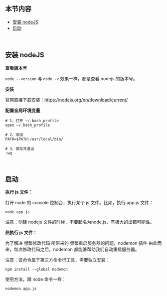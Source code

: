## 本节内容

- [安装 nodeJS](https://github.com/stevecchow/The-overview-of-node/blob/master/docs/3%20%E5%91%BD%E4%BB%A4.md#启动)
- [启动](https://github.com/stevecchow/The-overview-of-node/blob/master/docs/3%20%E5%91%BD%E4%BB%A4.md#启动)

<br/>

## 安装 nodeJS

**查看版本号**

`node --version` 与 `node -v` 效果一样，都是查看 nodejs 的版本号。

**安装**

官网直接下载安装：https://nodejs.org/en/download/current/

**配置全局环境变量**

```shell
# 1、打开 ~/.bash_profile
open ~/.bash_profile

# 2、添加
PATH=$PATH:/usr/local/bin/

# 3、保存并退出
:wq
```

<br/>

## 启动

**执行 js 文件：**

打开 node 的 console 控制台，执行某个 js 文件。比如，执行 app.js 文件：

```shell
node app.js
```

注意：创建 nodejs 文件的时候，不要起名为node.js，有极大的出错可能性。

**热执行 js 文件：**

为了解决 频繁修改代码 所带来的 频繁重启服务器的问题，nodemon 插件 由此而来，每次修改代码之后，nodemon 都能够帮助我们自动重启服务器。

注意：该命令属于第三方命令行工具，需要独立安装：

```shell
npm install --global nodemon
```

使用方法，跟 node 命令一样：

```shell
nodemon app.js
```
